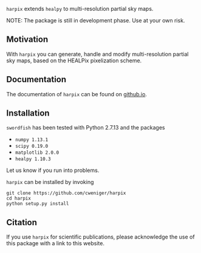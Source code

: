 `harpix` extends `healpy` to multi-resolution partial sky maps.

NOTE: The package is still in development phase.  Use at your own risk.


Motivation
----------

With `harpix` you can generate, handle and modify multi-resolution partial sky
maps, based on the HEALPix pixelization scheme.


Documentation
-------------

The documentation of `harpix` can be found on
[github.io](https://cweniger.github.io/harpix).


Installation
------------

`swordfish` has been tested with Python 2.7.13 and the packages

- `numpy 1.13.1`
- `scipy 0.19.0`
- `matplotlib 2.0.0`
- `healpy 1.10.3`

Let us know if you run into problems.

`harpix` can be installed by invoking

    git clone https://github.com/cweniger/harpix
    cd harpix
    python setup.py install


Citation
--------

If you use `harpix` for scientific publications, please acknowledge the use of
this package with a link to this website.
